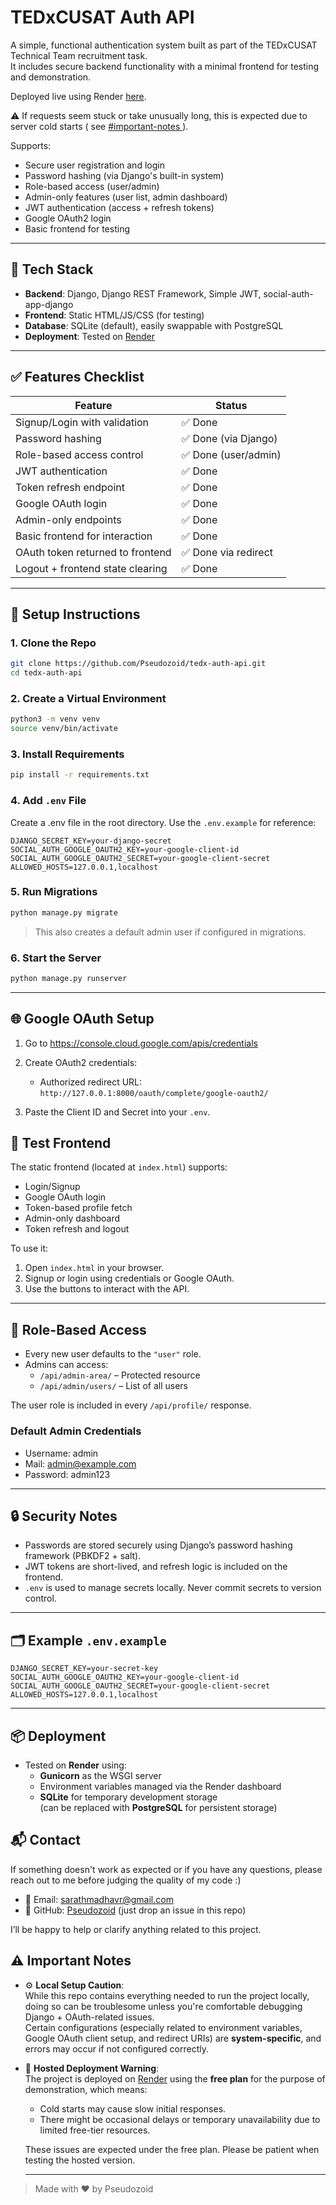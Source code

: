# TEDxCUSAT Auth API

A simple, functional authentication system built as part of the TEDxCUSAT Technical Team recruitment task.  
It includes secure backend functionality with a minimal frontend for testing and demonstration. 

Deployed live using Render [here](https://tedx-auth-frontend.onrender.com/).

⚠️ If requests seem stuck or take unusually long, this is expected due to server cold starts ( see [#️important-notes ](https://github.com/Pseudozoid/tedx-auth-api/blob/main/README.md#%EF%B8%8F-important-notes)).

Supports:
- Secure user registration and login  
- Password hashing (via Django's built-in system)  
- Role-based access (user/admin)  
- Admin-only features (user list, admin dashboard)  
- JWT authentication (access + refresh tokens)  
- Google OAuth2 login  
- Basic frontend for testing

---

## 🔧 Tech Stack

- **Backend**: Django, Django REST Framework, Simple JWT, social-auth-app-django  
- **Frontend**: Static HTML/JS/CSS (for testing)  
- **Database**: SQLite (default), easily swappable with PostgreSQL  
- **Deployment**: Tested on [Render](https://render.com/)

---

## ✅ Features Checklist

| Feature                         | Status   |
|--------------------------------|----------|
| Signup/Login with validation   | ✅ Done  |
| Password hashing               | ✅ Done (via Django) |
| Role-based access control      | ✅ Done (user/admin) |
| JWT authentication             | ✅ Done  |
| Token refresh endpoint         | ✅ Done  |
| Google OAuth login             | ✅ Done  |
| Admin-only endpoints           | ✅ Done  |
| Basic frontend for interaction | ✅ Done  |
| OAuth token returned to frontend | ✅ Done via redirect |
| Logout + frontend state clearing | ✅ Done  |

---

## 🚀 Setup Instructions

### 1. Clone the Repo

```bash
git clone https://github.com/Pseudozoid/tedx-auth-api.git
cd tedx-auth-api
```

### 2. Create a Virtual Environment
```bash
python3 -m venv venv
source venv/bin/activate
```

### 3. Install Requirements
```bash
pip install -r requirements.txt
```

### 4. Add `.env` File
Create a .env file in the root directory. Use the `.env.example` for reference:
```env
DJANGO_SECRET_KEY=your-django-secret
SOCIAL_AUTH_GOOGLE_OAUTH2_KEY=your-google-client-id
SOCIAL_AUTH_GOOGLE_OAUTH2_SECRET=your-google-client-secret
ALLOWED_HOSTS=127.0.0.1,localhost
```

### 5. Run Migrations
```bash
python manage.py migrate
```

> This also creates a default admin user if configured in migrations.

### 6. Start the Server
```bash
python manage.py runserver
```

---

## 🌐 Google OAuth Setup
1. Go to https://console.cloud.google.com/apis/credentials

2. Create OAuth2 credentials:

    - Authorized redirect URL: `http://127.0.0.1:8000/oauth/complete/google-oauth2/`

3. Paste the Client ID and Secret into your `.env`.

## 🧪 Test Frontend

The static frontend (located at `index.html`) supports:

- Login/Signup  
- Google OAuth login  
- Token-based profile fetch  
- Admin-only dashboard  
- Token refresh and logout  

To use it:
1. Open `index.html` in your browser.  
2. Signup or login using credentials or Google OAuth.  
3. Use the buttons to interact with the API.

---

## 👥 Role-Based Access

- Every new user defaults to the `"user"` role.  
- Admins can access:
  - `/api/admin-area/` – Protected resource  
  - `/api/admin/users/` – List of all users  

The user role is included in every `/api/profile/` response.

### Default Admin Credentials
- Username: admin
- Mail: admin@example.com
- Password: admin123
---

## 🔒 Security Notes

- Passwords are stored securely using Django’s password hashing framework (PBKDF2 + salt).  
- JWT tokens are short-lived, and refresh logic is included on the frontend.  
- `.env` is used to manage secrets locally. Never commit secrets to version control.

---

## 🗂 Example `.env.example`

```env
DJANGO_SECRET_KEY=your-secret-key
SOCIAL_AUTH_GOOGLE_OAUTH2_KEY=your-google-client-id
SOCIAL_AUTH_GOOGLE_OAUTH2_SECRET=your-google-client-secret
ALLOWED_HOSTS=127.0.0.1,localhost
```

---

## 📦 Deployment
- Tested on **Render** using:
  - **Gunicorn** as the WSGI server
  - Environment variables managed via the Render dashboard
  - **SQLite** for temporary development storage  
    (can be replaced with **PostgreSQL** for persistent storage)

## 📬 Contact

If something doesn't work as expected or if you have any questions, please reach out to me before judging the quality of my code :)

- 📧 Email: sarathmadhavr@gmail.com  
- 🐙 GitHub: [Pseudozoid](https://github.com/Pseudozoid) (just drop an issue in this repo)

I’ll be happy to help or clarify anything related to this project.

## ⚠️ Important Notes

- ⚙️ **Local Setup Caution**:  
  While this repo contains everything needed to run the project locally, doing so can be troublesome unless you're comfortable debugging Django + OAuth-related issues.  
  Certain configurations (especially related to environment variables, Google OAuth client setup, and redirect URIs) are **system-specific**, and errors may occur if not configured correctly.

- 🚀 **Hosted Deployment Warning**:  
  The project is deployed on [Render](https://render.com) using the **free plan** for the purpose of demonstration, which means:
  - Cold starts may cause slow initial responses.
  - There might be occasional delays or temporary unavailability due to limited free-tier resources.
  
  These issues are expected under the free plan. Please be patient when testing the hosted version.

  ---

> Made with ❤️ by Pseudozoid



